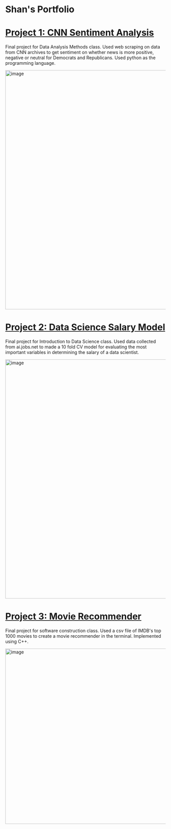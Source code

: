# Shan's Portfolio 

# [Project 1: CNN Sentiment Analysis](https://github.com/ssant096/CNN-Sentiment-Analysis)
Final project for Data Analysis Methods class. Used web scraping on data from CNN archives to get sentiment on whether news is more positive, negative or neutral for Democrats and Republicans. Used python as the programming language.

<img width="750" alt="image" src="https://github.com/ssant096/CNN-Sentiment-Analysis/assets/102336530/0ea88d75-5e90-459f-b3ce-32f109278bd1">

# [Project 2: Data Science Salary Model](https://github.com/ssant096/Data-Science-Salary-Prediction)
Final project for Introduction to Data Science class. Used data collected from ai.jobs.net to made a 10 fold CV model for evaluating the most important variables in determining the salary of a data scientist.

<img width="750" alt="image" src="https://github.com/ssant096/Data-Science-Salary-Prediction/assets/102336530/7697eb79-52bb-446a-8842-f08a1ed69453">

# [Project 3: Movie Recommender](https://github.com/ssant096/Movie-Recommeder)
Final project for software construction class. Used a csv file of IMDB's top 1000 movies to create a movie recommender in the terminal. Implemented using C++. 

<img width="550" alt="image" src="https://github.com/ssant096/ssant096.github.io/assets/102336530/c678cd90-a519-4512-8b2d-1de46270706f">
